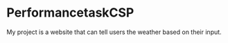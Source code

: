 # PerformancetaskCSP

My project is a website that can tell users the weather based on their input.
